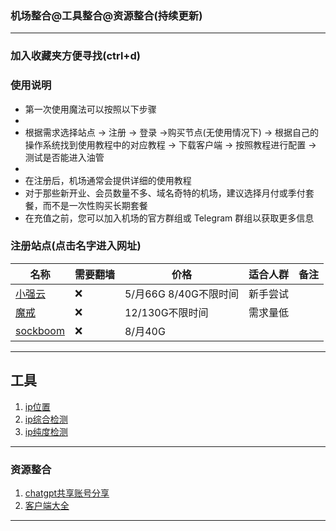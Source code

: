 ###  机场整合@工具整合@资源整合(持续更新)

---
### 加入收藏夹方便寻找(ctrl+d)

### 使用说明 

* 第一次使用魔法可以按照以下步骤
* 
* 根据需求选择站点 -> 注册 -> 登录 ->购买节点(无使用情况下) -> 根据自己的操作系统找到使用教程中的对应教程 -> 下载客户端 -> 按照教程进行配置 -> 测试是否能进入油管
* 
* 在注册后，机场通常会提供详细的使用教程
* 对于那些新开业、会员数量不多、域名奇特的机场，建议选择月付或季付套餐，而不是一次性购买长期套餐
* 在充值之前，您可以加入机场的官方群组或 Telegram 群组以获取更多信息

###  注册站点(点击名字进入网址) 

| 名称                                                         |  需要翻墙 |         价格       | 适合人群                              | 备注                                                         |
| ------------------------------------------------------------ |  ------  | -------------------| -------------------------------------| ------------------------------------------------------------ |
| [小强云](https://xqcloud.net/#/register?code=S6oYy5HW)       |   ❌     | 5/月66G   8/40G不限时间     | 新手尝试                              |                                        |
| [魔戒](https://www.mojie.cyou/#/register?code=p9b5lORq)      |  ❌      | 12/130G不限时间    | 需求量低                               |                            |
| [sockboom](https://sockboom.shop/auth/register?affid=726230) |  ❌      | 8/月40G           |                                       |                            |
---

## 工具

1.  [ip位置](https://www.expressvpn.com/what-is-my-ip)
2.  [ip综合检测](https://whoer.net/zh)
3.  [ip纯度检测](https://scamalytics.com/ip)

---


### 资源整合

1. [chatgpt共享账号分享](https://www.terobox.com/)
2. [客户端大全](https://wiki.kache.moe/2019/12/17/%E6%95%99%E7%A8%8B%E6%B1%87%E6%80%BB/)


---

